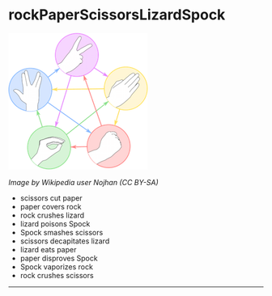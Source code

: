 # rockPaperScissorsLizardSpock

![rockPaperScissorsLizardSpock-pastel.png](./rockPaperScissorsLizardSpock-pastel.png)

_Image by Wikipedia user Nojhan (CC BY-SA)_

* scissors cut paper
* paper covers rock
* rock crushes lizard
* lizard poisons Spock
* Spock smashes scissors
* scissors decapitates lizard
* lizard eats paper
* paper disproves Spock
* Spock vaporizes rock
* rock crushes scissors

---
